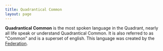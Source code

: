 ```yaml
---
title: Quadrantical Common
layout: page
---
```


**Quadrantical Common** is the most spoken language in the Quadrant, nearly all life speak or understand Quadrantical Common. It is also referred to as "Common" and is a superset of english. This language was created by the [Federation](/articles/factions/governments/federation).
